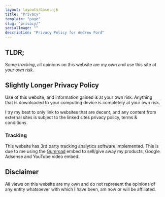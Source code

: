 ```yaml
---
layout: layouts/base.njk
title: "Privacy"
template: "page"
slug: "privacy/"
socialImage: ""
description: "Privacy Policy for Andrew Ford"
---
```


## TLDR;

Some _tracking_, all opinions on this website are my own and use this site at _your own risk_.

## Slightly Longer Privacy Policy

Use of this website, and information gained is at your own risk. Anything that is downloaded to your computing device is completely at your own risk.

I try my best to only link to websites that are decent, and any content from external sites is subject to the linked sites privacy policy, terms & conditions.

### Tracking

This website has 3rd party tracking analytics software implemented. This is due to me using the [Gumroad](https://gumroad.com/) embed to sell/give away my products, Google Adsense and YouTube video embed.

## Disclaimer

All views on this website are my own and do not represent the opinions of any entity whatsoever with which I have been, am now or will be affiliated.
